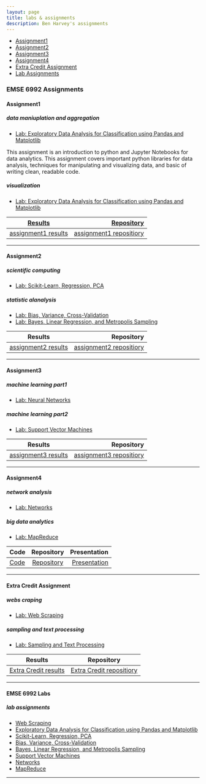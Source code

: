 ```yaml
---
layout: page
title: labs & assignments
description: Ben Harvey's assignments
---
```



<div class="navbar">
    <div class="navbar-inner">
        <ul class="nav">
            <li><a href="#Assignment1">Assignment1</a></li>
            <li><a href="#Assignment2">Assignment2</a></li>
            <li><a href="#Assignment3">Assignment3</a></li>
            <li><a href="#Assignment4">Assignment4</a></li>
            <li><a href="#ExtraCredit">Extra Credit Assignment</a></li>
            <li><a href="#labassignments">Lab Assignments</a></li>
        </ul>
    </div>
</div>


### EMSE 6992 Assignments
####  <a name="Assignment1"></a>Assignment1
##### <a name="datamanipulationandaggregation"></a>data maniuplation and aggregation
* [Lab: Exploratory Data Analysis for Classification using Pandas and Matplotlib](https://github.com/bsharvey/EMSEDataAnalytics/blob/master/EMSE6992_Labs/lab3/lab3full.ipynb)

<p>This assignment is an introduction to python and Jupyter Notebooks for data analytics. This assignment covers important python libraries for data analysis, techniques for manipulating and visualizing data, and basic of writing clean, readable code.</p>


##### <a name="visualization"></a>visualization
* [Lab: Exploratory Data Analysis for Classification using Pandas and Matplotlib](https://github.com/bsharvey/EMSEDataAnalytics/blob/master/EMSE6992_Labs/lab3/lab3full.ipynb)

| <a href = "https://github.com/madly9/madly9.github.io/blob/master/Assignments/HW1.ipynb" target = "_blank">Results</a>      |  <a href = "https://github.com/madly9/madly9.github.io/tree/master/Assignments" target="_blank">Repository </a>  |
| ------------- |--------------:|
| <a href = "https://github.com/madly9/madly9.github.io/blob/master/Assignments/HW1.ipynb" target = "_blank">assignment1 results</a> | <a href = "https://github.com/madly9/madly9.github.io/tree/master/Assignments" target="_blank">assignment1 repositiory</a> |

---


####  <a name="Assignment2"></a>Assignment2
##### <a name="scientificcomputing"></a>scientific computing
* [Lab: Scikit-Learn, Regression, PCA](https://github.com/bsharvey/EMSEDataAnalytics/blob/master/EMSE6992_Labs/lab4/Lab4full.ipynb)


##### <a name="statisticalanalysis"></a>statistic alanalysis
* [Lab: Bias, Variance, Cross-Validation](https://github.com/bsharvey/EMSEDataAnalytics/blob/master/EMSE6992_Labs/lab5/Lab5.ipynb)
* [Lab: Bayes, Linear Regression, and Metropolis Sampling](https://github.com/bsharvey/EMSEDataAnalytics/tree/master/EMSE6992_Labs/lab6)


| Results       | Repository    |
| ------------- |--------------:|
| <a href = "https://github.com/madly9/madly9.github.io/blob/master/Assignments/HW2.ipynb" target = "_blank">assignment2 results</a> | <a href = "https://github.com/madly9/madly9.github.io/tree/master/Assignments" target="_blank">assignment2 repositiory</a> |

---


####  <a name="Assignment3"></a>Assignment3
##### <a name="deeplearning"></a>machine learning part1
* [Lab: Neural Networks](https://github.com/bsharvey/EMSEDataAnalytics/blob/master/EMSE6992_Labs/lab10/Lab_10.ipynb)



##### <a name="machinelearning"></a>machine learning part2
* [Lab: Support Vector Machines](https://github.com/bsharvey/EMSEDataAnalytics/blob/master/EMSE6992_Labs/lab10/Lab_10.ipynb)


| Results       | Repository    |
| ------------- |--------------:|
| <a href = "https://github.com/madly9/madly9.github.io/blob/master/Assignments/Assignment%2003.ipynb" target = "_blank">assignment3 results</a> | <a href = "https://github.com/madly9/madly9.github.io/tree/master/Assignments" target="_blank">assignment3 repositiory</a> |
---



####  <a name="Assignment4"></a>Assignment4
##### <a name="networkanalysis"></a>network analysis
* [Lab: Networks](https://github.com/bsharvey/EMSEDataAnalytics/blob/master/EMSE6992_Labs/lab9/lab_9_with_answers.ipynb)



##### <a name="bigdataanalytics"></a>big data analytics
* [Lab: MapReduce](https://github.com/bsharvey/EMSEDataAnalytics/blob/master/EMSE6992_Labs/lab8/lab8_mapreduce.ipynb)

| Code          | Repository        | Presentation  |
| ------------- |:-----------------:| -------------:|
| <a href = "https://github.com/madly9/madly9.github.io/blob/master/Assignments/Final%20Project/Final%20Project%20Code.ipynb" target = "_blank">Code</a>      | <a href = "https://github.com/madly9/madly9.github.io/tree/master/Assignments/Final%20Project" target="_blank">Repository</a> | <a href = "https://github.com/madly9/madly9.github.io/blob/master/Assignments/Final%20Project/Final%20Project%2C%20Presentation.pdf" target = "_blank">Presentation</a> |

---


####  <a name="ExtraCredit"></a>Extra Credit Assignment
##### <a name="webscraping"></a>webs craping
* [Lab: Web Scraping](https://github.com/bsharvey/EMSEDataAnalytics/blob/master/EMSE6992_Labs/lab2/Lab_2_A_Johanna.ipynb)



##### <a name="textprocessing"></a>sampling and text processing
* [Lab: Sampling and Text Processing ](https://github.com/bsharvey/EMSEDataAnalytics/blob/master/EMSE6992_Labs/lab7/GibbsSampler.ipynb)


| Results                | Repository                 |
| ---------------------- |:--------------------------:|
| [Extra Credit results]()| [Extra Credit repositiory]()|

---


#### EMSE 6992 Labs
##### <a name="labassignments"></a>lab assignments

* [Web Scraping](https://github.com/bsharvey/EMSEDataAnalytics/blob/master/EMSE6992_Labs/lab2/Lab_2_A_Johanna.ipynb)
* [Exploratory Data Analysis for Classification using Pandas and Matplotlib](https://github.com/bsharvey/EMSEDataAnalytics/blob/master/EMSE6992_Labs/lab3/lab3full.ipynb)
* [Scikit-Learn, Regression, PCA](https://github.com/bsharvey/EMSEDataAnalytics/blob/master/EMSE6992_Labs/lab4/Lab4full.ipynb)
* [Bias, Variance, Cross-Validation](https://github.com/bsharvey/EMSEDataAnalytics/blob/master/EMSE6992_Labs/lab5/Lab5.ipynb)
* [Bayes, Linear Regression, and Metropolis Sampling](https://github.com/bsharvey/EMSEDataAnalytics/tree/master/EMSE6992_Labs/lab6)
* [Support Vector Machines](https://github.com/bsharvey/EMSEDataAnalytics/blob/master/EMSE6992_Labs/lab10/Lab_10.ipynb)
* [Networks](https://github.com/bsharvey/EMSEDataAnalytics/blob/master/EMSE6992_Labs/lab9/lab_9_with_answers.ipynb)
* [MapReduce](https://github.com/bsharvey/EMSEDataAnalytics/blob/master/EMSE6992_Labs/lab8/lab8_mapreduce.ipynb)



---

